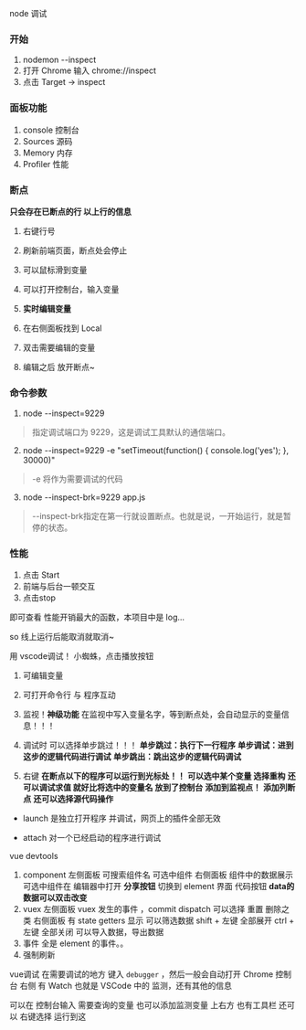 node 调试
### 开始
1. nodemon --inspect
2. 打开 Chrome 输入 chrome://inspect
3. 点击 Target -> inspect

### 面板功能
1. console 控制台
2. Sources 源码
3. Memory 内存
4. Profiler 性能

### 断点
**只会存在已断点的行 以上行的信息**
1. 右键行号
2. 刷新前端页面，断点处会停止
3. 可以鼠标滑到变量
4. 可以打开控制台，输入变量

5. **实时编辑变量**
  1. 在右侧面板找到 Local 
  2. 双击需要编辑的变量
  3. 编辑之后 放开断点~

### 命令参数
1. node --inspect=9229
> 指定调试端口为 9229，这是调试工具默认的通信端口。

2. node --inspect=9229 -e "setTimeout(function() { console.log('yes'); }, 30000)"
> -e 将作为需要调试的代码

3. node --inspect-brk=9229 app.js
> --inspect-brk指定在第一行就设置断点。也就是说，一开始运行，就是暂停的状态。

### 性能
1. 点击 Start
2. 前端与后台一顿交互
3. 点击stop

即可查看 性能开销最大的函数，本项目中是 log...

so 线上运行后能取消就取消~


用 vscode调试！
小蜘蛛，点击播放按钮
1. 可编辑变量
2. 可打开命令行 与 程序互动
3. 监视！**神级功能** 
在监视中写入变量名字，等到断点处，会自动显示的变量信息！！！

4. 调试时 可以选择单步跳过！！！
**单步跳过：执行下一行程序**
**单步调试：进到这步的逻辑代码进行调试**
**单步跳出：跳出这步的逻辑代码调试**

5. 右键
**在断点以下的程序可以运行到光标处！！**
**可以选中某个变量 选择重构**
**还可以调试求值 就好比将选中的变量名 放到了控制台**
**添加到监视点！**
**添加列断点**
**还可以选择源代码操作**

- launch 是独立打开程序 并调试，网页上的插件全部无效

- attach 对一个已经启动的程序进行调试


vue devtools
1. component
  左侧面板
    可搜索组件名
    可选中组件
  右侧面板
    组件中的数据展示
    可选中组件在 编辑器中打开 **分享按钮**
    切换到 element 界面 代码按钮
    **data的数据可以双击改变**
2. vuex
  左侧面板 
    vuex 发生的事件 ，commit dispatch
    可以选择 重置 删除之类
  右侧面板 
    有 state getters 显示
    可以筛选数据
    shift + 左键 全部展开
    ctrl + 左键 全部关闭
    可以导入数据，导出数据
3. 事件
  全是 element 的事件。。
4. 强制刷新

vue调试 在需要调试的地方 键入 `debugger` ，然后一般会自动打开 Chrome 控制台
右侧 有 Watch 也就是 VSCode 中的 监测，还有其他的信息

可以在 控制台输入 需要查询的变量 也可以添加监测变量
上右方 也有工具栏 还可以 右键选择 运行到这
